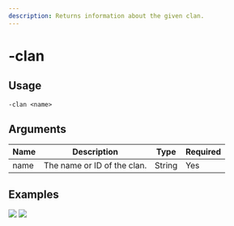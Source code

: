 ```yaml
---
description: Returns information about the given clan.
---
```


# -clan

## Usage

```
-clan <name>
```

## Arguments

| Name | Description                 | Type   | Required |
| ---- | --------------------------- | ------ | -------- |
| name | The name or ID of the clan. | String | Yes      |

## Examples

![](https://user-images.githubusercontent.com/111157596/229905324-206236fb-84bf-4c59-80d8-d6c61dccb0e7.png)
![](https://user-images.githubusercontent.com/111157596/262069321-6a01b945-bb17-47c0-bbf8-ff9dea2e9582.png)
